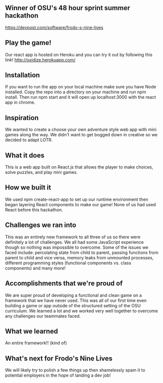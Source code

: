 ## Winner of OSU's 48 hour sprint summer hackathon
https://devpost.com/software/frodo-s-nine-lives

## Play the game!
Our react app is hosted on Heroku and you can try it out by following this link! 
http://oxidize.herokuapp.com/

## Installation
If you want to run the app on your local machine make sure you have Node installed. Copy the repo into a directory on your machine and run npm install. Then run npm start and it will open up localhost:3000 with the react app in chrome. 

## Inspiration
We wanted to create a choose your own adventure style web app with mini games along the way. We didn't want to get bogged down in creative so we decided to adapt LOTR. 

## What it does
This is a web app built on React.js that allows the player to make choices, solve puzzles, and play mini games. 

## How we built it
We used npm create-react-app to set up our runtime environment then began layering React components to make our game! None of us had used React before this hackathon. 

## Challenges we ran into
This was an entirely new framework to all three of us so there were definitely a lot of challenges. We all had some JavaScript experience though so nothing was impossible to overcome. Some of the issues we faced include: percolating state from child to parent, passing functions from parent to child and vice versa, memory leaks from unmounted processes, different programming styles (functional components vs. class components) and many more!

## Accomplishments that we're proud of
We are super proud of developing a functional and clean game on a framework that we have never used. This was all of our first time even building a game or app outside of the structured setting of the OSU curriculum. We learned a lot and we worked very well together to overcome any challenges our teammates faced. 


## What we learned
An entire framework!! (kind of)

## What's next for Frodo's Nine Lives
We will likely try to polish a few things up then shamelessly spam it to potential employers in the hope of landing a dev job!
